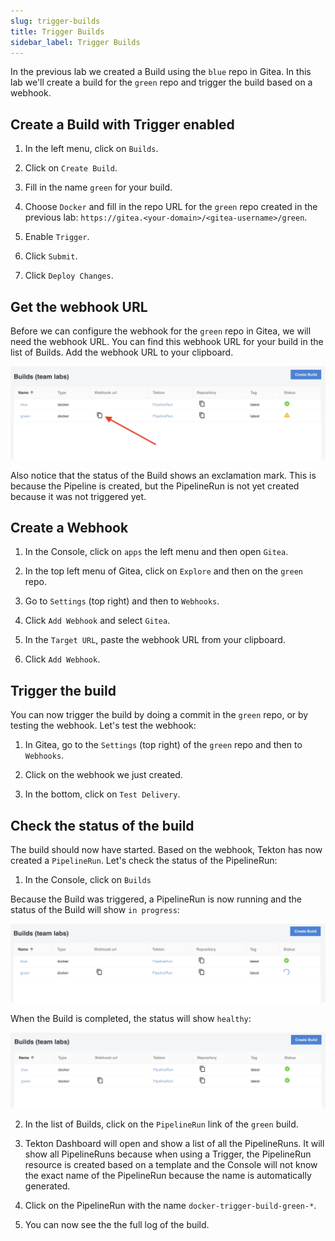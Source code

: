 ```yaml
---
slug: trigger-builds
title: Trigger Builds
sidebar_label: Trigger Builds
---
```


In the previous lab we created a Build using the `blue` repo in Gitea. In this lab we'll create a build for the `green` repo and trigger the build based on a webhook.

## Create a Build with Trigger enabled

1. In the left menu, click on `Builds`.

2. Click on `Create Build`.

3. Fill in the name `green` for your build.

4. Choose `Docker` and fill in the repo URL for the `green` repo created in the previous lab: `https://gitea.<your-domain>/<gitea-username>/green`.

5. Enable `Trigger`.

6. Click `Submit`.

7. Click `Deploy Changes`.

## Get the webhook URL

Before we can configure the webhook for the `green` repo in Gitea, we will need the webhook URL. You can find this webhook URL for your build in the list of Builds. Add the webhook URL to your clipboard.

![trigger build](../../img/trigger-builds.png)

Also notice that the status of the Build shows an exclamation mark. This is because the Pipeline is created, but the PipelineRun is not yet created because it was not triggered yet.

## Create a Webhook

1. In the Console, click on `apps` the left menu and then open `Gitea`.

2. In the top left menu of Gitea, click on `Explore` and then on the `green` repo.

3. Go to `Settings` (top right) and then to `Webhooks`.

4. Click `Add Webhook` and select `Gitea`.

5. In the `Target URL`, paste the webhook URL from your clipboard.

6. Click `Add Webhook`.

## Trigger the build

You can now trigger the build by doing a commit in the `green` repo, or by testing the webhook. Let's test the webhook:

1. In Gitea, go to the `Settings` (top right) of the `green` repo and then to `Webhooks`.

2. Click on the webhook we just created.

3. In the bottom, click on `Test Delivery`.

## Check the status of the build

The build should now have started. Based on the webhook, Tekton has now created a `PipelineRun`. Let's check the status of the PipelineRun:

1. In the Console, click on `Builds`

Because the Build was triggered, a PipelineRun is now running and the status of the Build will show `in progress`:

![trigger build](../../img/trigger-builds-2.png)

When the Build is completed, the status will show `healthy`:

![trigger build](../../img/trigger-builds-3.png)

2. In the list of Builds, click on the `PipelineRun` link of the `green` build.

3. Tekton Dashboard will open and show a list of all the PipelineRuns. It will show all PipelineRuns because when using a Trigger, the PipelineRun resource is created based on a template and the Console will not know the exact name of the PipelineRun because the name is automatically generated.

4. Click on the PipelineRun with the name `docker-trigger-build-green-*`.

5. You can now see the the full log of the build.
